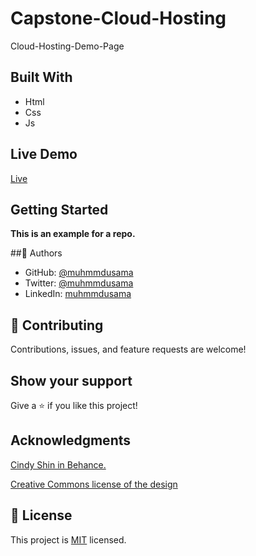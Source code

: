 # Capstone-Cloud-Hosting

Cloud-Hosting-Demo-Page

## Built With

- Html
- Css
- Js

## Live Demo

[Live](https://muhmmdusama.github.io/Capstone-Cloud-Hosting/#)

## Getting Started

**This is an example for a repo.**

##👤 Authors

- GitHub: [@muhmmdusama](https://github.com/muhmmdusama)
- Twitter: [@muhmmdusama](https://twitter.com/muhmmdusama)
- LinkedIn: [muhmmdusama](https://linkedin.com/in/muhmmdusama)

## 🤝 Contributing

Contributions, issues, and feature requests are welcome!

## Show your support

Give a ⭐️ if you like this project!

## Acknowledgments

[Cindy Shin in Behance.](https://www.behance.net/adagio07)

[Creative Commons license of the design](https://creativecommons.org/licenses/by-nc/4.0/)


## 📝 License

This project is [MIT](./MIT.md) licensed.
